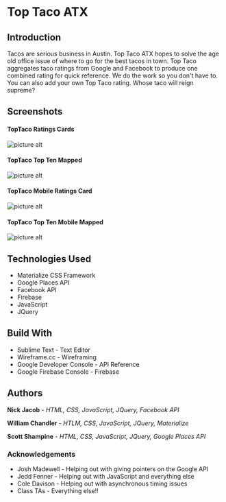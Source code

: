 # Top Taco ATX

## Introduction

Tacos are serious business in Austin. Top Taco ATX hopes to solve the age old office issue of where to go for the best tacos in town. Top Taco aggregates taco ratings from Google and Facebook to produce one combined rating for quick reference. We do the work so you don't have to. You can also add your own Top Taco rating. Whose taco will reign supreme?

## Screenshots

#### TopTaco Ratings Cards
![picture alt](https://github.com/wllm-chndlr/TopTaco/blob/TopTaco-Scott/assets/images/cardsFull.png "TopTaco rating cards")

#### TopTaco Top Ten Mapped
![picture alt](https://github.com/wllm-chndlr/TopTaco/blob/TopTaco-Scott/assets/images/mapFull.png "TopTaco top ten mapped")

#### TopTaco Mobile Ratings Card
![picture alt](https://github.com/wllm-chndlr/TopTaco/blob/TopTaco-Scott/assets/images/mobileCard.png "TopTaco mobile rating card")

#### TopTaco Top Ten Mobile Mapped
![picture alt](https://github.com/wllm-chndlr/TopTaco/blob/TopTaco-Scott/assets/images/mobileMap.png "TopTaco top ten mapped on mobile map")

## Technologies Used

* Materialize CSS Framework
* Google Places API
* Facebook API
* Firebase
* JavaScript
* JQuery

## Build With

* Sublime Text - Text Editor
* Wireframe.cc - Wireframing
* Google Developer Console - API Reference
* Google Firebase Console - Firebase 

## Authors

**Nick Jacob** - *HTML, CSS, JavaScript, JQuery, Facebook API*

**William Chandler** - *HTLM, CSS, JavaScript, JQuery, Materialize*

**Scott Shampine** - *HTML, CSS, JavaScript, JQuery, Google Places API*

### Acknowledgements
* Josh Madewell - Helping out with giving pointers on the Google API
* Jedd Fenner - Helping out with JavaScript and everything else
* Cole Davison - Helping out with asynchronous timing issues
* Class TAs - Everything else!!
